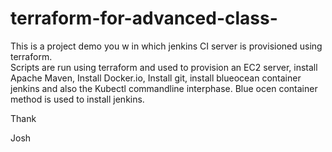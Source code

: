 # terraform-for-advanced-class-
This is a project demo you w in which jenkins CI server is provisioned using terraform.  
Scripts are run using terraform and used to provision an EC2 server, install Apache Maven, Install Docker.io, Install git, install blueocean container jenkins and also the Kubectl commandline interphase. 
Blue ocen container method is used to install jenkins. 

Thank 

Josh 
